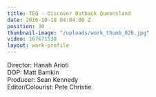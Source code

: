 ```yaml
---
title: TEQ - Discover Outback Queensland
date: 2016-10-18 04:04:00 Z
position: 30
thumbnail-image: "/uploads/work_thumb_026.jpg"
video: 167671538
layout: work-profile
---
```


Director: Hanah Arioti<br>
DOP: Matt Bamkin<br>
Producer: Sean Kennedy <br>
Editor/Colourist: Pete Christie<br>